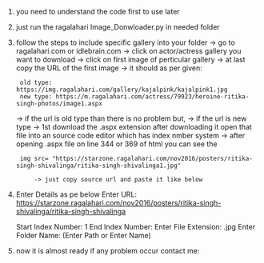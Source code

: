 1. you need to understand the code first to use later

2. just run the ragalahari Image_Donwloader.py in needed folder

3. follow the steps to include specific gallery into your folder
    -> go to ragalahari.com or idlebrain.com
    -> click on actor/actress gallery you want to download
    -> click on first image of perticular gallery
    -> at last copy the URL of the first image
    -> it should as per given:

        old type: https://img.ragalahari.com/gallery/kajalpink/kajalpink1.jpg
        new type: https://m.ragalahari.com/actress/79923/heroine-ritika-singh-photos/image1.aspx
    
    -> if the url is old type than there is no problem but,
    -> if the url is new type
    -> 1st download the .aspx extension after downloading it open that file into an source code editor which has index nmber system
    -> after opening .aspx file on line 344 or 369 of html you can see the
        
        img src= "https://starzone.ragalahari.com/nov2016/posters/ritika-singh-shivalinga/ritika-singh-shivalinga1.jpg"
            
            -> just copy source url and paste it like below

4. Enter Details as pe below
    Enter URL: https://starzone.ragalahari.com/nov2016/posters/ritika-singh-shivalinga/ritika-singh-shivalinga
    <!-- do not enter the last image number and extension e.g.: 1.jpg -->
    Start Index Number: 1
        <!-- it will always start from 1 or whenever you want to start from -->
    End Index Number: 
        <!-- Enter as needed 10/20 or you can see the last image of the gallery for the last index number -->
    Enter File Extension: .jpg
    Enter Folder Name: (Enter Path or Enter Name)
        <!-- The new folder will created automatically in downloder.py parent folder -->

5. now it is almost ready if any problem occur contact me:
